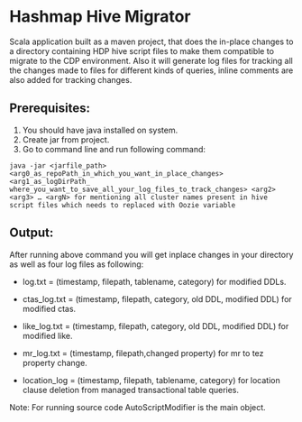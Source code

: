 # Hashmap Hive Migrator
Scala application built as a maven project, that does the in-place changes to a directory containing HDP hive script files to make them compatible to migrate to the CDP environment. Also it will generate log files for tracking all the changes made to files for different kinds of queries, inline comments are also added for tracking changes.

## Prerequisites:
1. You should have java installed on system.
2. Create jar from project.
3. Go to command line and run following command:
```
java -jar <jarfile_path> <arg0_as_repoPath_in_which_you_want_in_place_changes> <arg1_as_logDirPath_ where_you_want_to_save_all_your_log_files_to_track_changes> <arg2> <arg3> … <argN> for mentioning all cluster names present in hive script files which needs to replaced with Oozie variable
```
## Output:
After running above command you will get inplace changes in your directory as well as four log files as following:

+ log.txt = (timestamp, filepath, tablename, category) for modified DDLs.

+ ctas_log.txt  = (timestamp, filepath, category, old DDL, modified DDL) for modified ctas.

+ like_log.txt =  (timestamp, filepath, category, old DDL, modified DDL) for modified like.

+ mr_log.txt =  (timestamp, filepath,changed property) for mr to tez property change.

+ location_log = (timestamp, filepath, tablename, category) for location clause deletion from managed transactional table queries.



Note: For running source code AutoScriptModifier is the main object.

